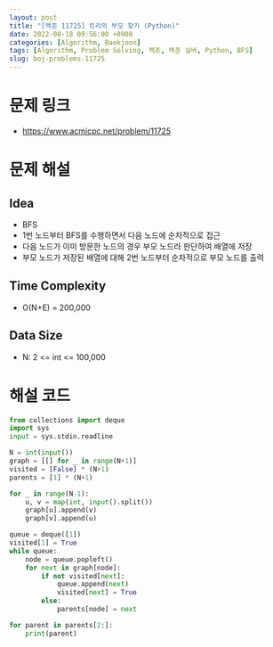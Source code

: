 ```yaml
---
layout: post
title: "[백준 11725] 트리의 부모 찾기 (Python)"
date: 2022-08-18 09:56:00 +0900
categories: [Algorithm, Baekjoon]
tags: [Algorithm, Problem Solving, 백준, 백준 실버, Python, BFS]
slug: boj-problems-11725
---
```


# 문제 링크
- https://www.acmicpc.net/problem/11725

# 문제 해설

## Idea
- BFS
- 1번 노드부터 BFS를 수행하면서 다음 노드에 순차적으로 접근
- 다음 노드가 이미 방문한 노드의 경우 부모 노드라 판단하여 배열에 저장
- 부모 노드가 저장된 배열에 대해 2번 노드부터 순차적으로 부모 노드를 출력

## Time Complexity
- O(N+E) = 200,000

## Data Size
- N: 2 <= int <= 100,000

# 해설 코드

```python
from collections import deque
import sys
input = sys.stdin.readline

N = int(input())
graph = [[] for _ in range(N+1)]
visited = [False] * (N+1)
parents = [1] * (N+1)

for _ in range(N-1):
    u, v = map(int, input().split())
    graph[u].append(v)
    graph[v].append(u)

queue = deque([1])
visited[1] = True
while queue:
    node = queue.popleft()
    for next in graph[node]:
        if not visited[next]:
            queue.append(next)
            visited[next] = True
        else:
            parents[node] = next

for parent in parents[2:]:
    print(parent)
```